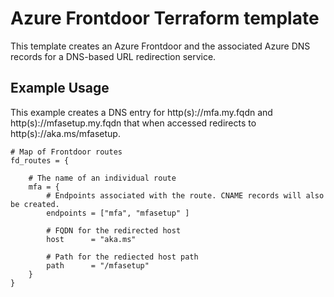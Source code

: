 # Azure Frontdoor Terraform template

This template creates an Azure Frontdoor and the associated Azure DNS records for a DNS-based URL redirection service.


## Example Usage
This example creates a DNS entry for http(s)://mfa.my.fqdn and http(s)://mfasetup.my.fqdn that when accessed redirects to http(s)://aka.ms/mfasetup.

````
# Map of Frontdoor routes
fd_routes = {

    # The name of an individual route
    mfa = {
        # Endpoints associated with the route. CNAME records will also be created.
        endpoints = ["mfa", "mfasetup" ]
    
        # FQDN for the redirected host
        host      = "aka.ms"
        
        # Path for the rediected host path
        path      = "/mfasetup"
    }
}
````
